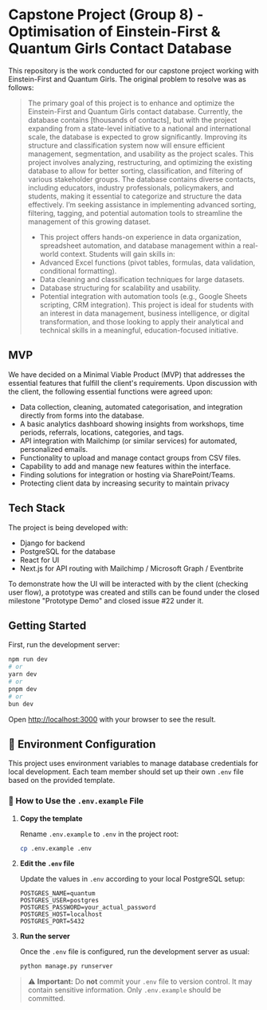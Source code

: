 # Capstone Project (Group 8) - Optimisation of Einstein-First & Quantum Girls Contact Database

This repository is the work conducted for our capstone project working with Einstein-First and Quantum Girls. The original problem to resolve was as follows:
> The primary goal of this project is to enhance and optimize the Einstein-First and Quantum Girls contact database. Currently, the database contains [thousands of contacts], but with the project expanding from a state-level initiative to a national and international scale, the database is expected to grow significantly. Improving its structure and classification system now will ensure efficient management, segmentation, and usability as the project scales.
This project involves analyzing, restructuring, and optimizing the existing database to allow for better sorting, classification, and filtering of various stakeholder groups. The database contains diverse contacts, including educators, industry professionals, policymakers, and students, making it essential to categorize and structure the data effectively.
> I’m seeking assistance in implementing advanced sorting, filtering, tagging, and potential automation tools to streamline the management of this growing dataset.
>- This project offers hands-on experience in data organization, spreadsheet automation, and database management within a real-world context. Students will gain skills in:
>- Advanced Excel functions (pivot tables, formulas, data validation, conditional formatting).
>- Data cleaning and classification techniques for large datasets.
>- Database structuring for scalability and usability.
>- Potential integration with automation tools (e.g., Google Sheets scripting, CRM integration).
> This project is ideal for students with an interest in data management, business intelligence, or digital transformation, and those looking to apply their analytical and technical skills in a meaningful, education-focused initiative.

## MVP

We have decided on a Minimal Viable Product (MVP) that addresses the essential features that fulfill the client's requirements. Upon discussion with the client, the following essential functions were agreed upon:
- Data collection, cleaning, automated categorisation, and integration directly from forms into the database.
- A basic analytics dashboard showing insights from workshops, time periods, referrals, locations, categories, and tags.
- API integration with Mailchimp (or similar services) for automated, personalized emails.
- Functionality to upload and manage contact groups from CSV files.
- Capability to add and manage new features within the interface.
- Finding solutions for integration or hosting via SharePoint/Teams.
- Protecting client data by increasing security to maintain privacy

## Tech Stack

The project is being developed with:
- Django for backend
- PostgreSQL for the database
- React for UI
- Next.js for API routing with Mailchimp / Microsoft Graph / Eventbrite

To demonstrate how the UI will be interacted with by the client (checking user flow), a prototype was created and stills can be found under the closed milestone "Prototype Demo" and closed issue #22 under it.

## Getting Started

First, run the development server:

```bash
npm run dev
# or
yarn dev
# or
pnpm dev
# or
bun dev
```

Open [http://localhost:3000](http://localhost:3000) with your browser to see the result.

## 🌱 Environment Configuration

This project uses environment variables to manage database credentials for local development. Each team member should set up their own `.env` file based on the provided template.

### 📄 How to Use the `.env.example` File

1. **Copy the template**

   Rename `.env.example` to `.env` in the project root:

   ```bash
   cp .env.example .env
   ```

2. **Edit the `.env` file**

   Update the values in `.env` according to your local PostgreSQL setup:

   ```env
   POSTGRES_NAME=quantum
   POSTGRES_USER=postgres
   POSTGRES_PASSWORD=your_actual_password
   POSTGRES_HOST=localhost
   POSTGRES_PORT=5432
   ```

3. **Run the server**

   Once the `.env` file is configured, run the development server as usual:

   ```bash
   python manage.py runserver
   ```

> ⚠️ **Important:** Do **not** commit your `.env` file to version control. It may contain sensitive information. Only `.env.example` should be committed.


